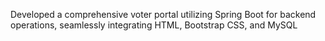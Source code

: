 Developed a comprehensive voter portal utilizing
Spring Boot for backend operations, seamlessly
integrating HTML, Bootstrap CSS, and MySQL
